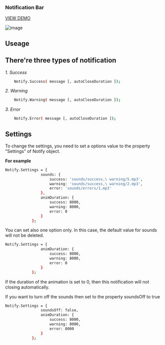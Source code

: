 ### Notification Bar
[VIEW DEMO](https://burhan-hasan.github.io/Notification-Bar/)


![image](https://cloud.githubusercontent.com/assets/6553878/26123583/74a1f3aa-3a8c-11e7-9324-0ce7bc860418.png)

## Useage

There're three types of notification
---
*1. Success*
```sh
    Notify.Success( message [, autoCloseDuration ]);
```
*2. Warning*
```sh
    Notify.Warning( message [, autoCloseDuration ]);
```
*3. Error*
```sh
    Notify.Error( message [, autoCloseDuration ]);
```

## Settings
To change the settings, you need to set a options value to the property "Settings" of Notify object.

**For example**
```sh
Notify.Settings = {
                sounds: {
                    success: 'sounds/success,\ warning/5.mp3',
                    warning: 'sounds/success,\ warning/2.mp3',
                    error: 'sounds/errors/1.mp3'
                },
                animDuration: {
                    success: 8000,
                    warning: 8000,
                    error: 0
                }
            };
```
You can set also  one option only. In this case, the default value for sounds will not be deleted.
```sh
Notify.Settings = {
                animDuration: {
                    success: 8000,
                    warning: 8000,
                    error: 0
                }
            };
```
If the duration of the animation is set to 0, then this notification will not closing automatically.

If you want to turn off the sounds then set to the property soundsOff to true
```sh
Notify.Settings = {
                soundsOff: false,
                animDuration: {
                    success: 8000,
                    warning: 8000,
                    error: 8000
                }
            };
```
